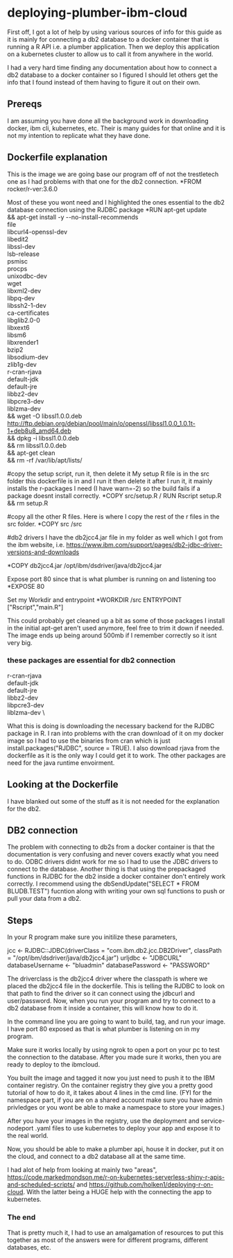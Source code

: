 # deploying-plumber-ibm-cloud

First off, I got a lot of help by using various sources of info for this guide as it is mainly for connecting a db2 database to a docker container that is running a R API i.e. a plumber application. Then we deploy this application on a kubernetes cluster to allow us to call it from anywhere in the world.

I had a very hard time finding any documentation about how to connect a db2 database to a docker container so I figured I should let others get the info that I found instead of them having to figure it out on their own. 

## Prereqs
I am assuming you have done all the background work in downloading docker, ibm cli, kubernetes, etc. Their is many guides for that online and it is not my intention to replicate what they have done.

## Dockerfile explanation
This is the image we are going base our program off of not the trestletech one as I had problems with that one for the db2 connection.
*FROM rocker/r-ver:3.6.0

Most of these you wont need and I highlighted the ones essential to the db2 database connection using the RJDBC package
*RUN apt-get update \
  && apt-get install -y --no-install-recommends \
    file \
    libcurl4-openssl-dev \
    libedit2 \
    libssl-dev \
    lsb-release \
    psmisc \
    procps \
    unixodbc-dev \
    wget \
    libxml2-dev \
    libpq-dev \
    libssh2-1-dev \
    ca-certificates \
    libglib2.0-0 \
	libxext6 \
	libsm6  \
	libxrender1 \
	bzip2 \
	libsodium-dev \
    zlib1g-dev \
    r-cran-rjava \
    default-jdk \
    default-jre \
    libbz2-dev \
    libpcre3-dev \
    liblzma-dev \
    && wget -O libssl1.0.0.deb http://ftp.debian.org/debian/pool/main/o/openssl/libssl1.0.0_1.0.1t-1+deb8u8_amd64.deb \
    && dpkg -i libssl1.0.0.deb \
    && rm libssl1.0.0.deb \
    && apt-get clean \
    && rm -rf /var/lib/apt/lists/ 
    
#copy the setup script, run it, then delete it
My setup R file is in the src folder this dockerfile is in and I run it then delete it after I run it, it mainly installs the r-packages I need (I have warn=-2) so the build fails if a package doesnt install correctly.
*COPY src/setup.R /
RUN Rscript setup.R && rm setup.R


#copy all the other R files.
Here is where I copy the rest of the r files in the src folder.
*COPY src /src

#db2 drivers
I have the db2jcc4.jar file in my folder as well which I got from the ibm website, i.e. https://www.ibm.com/support/pages/db2-jdbc-driver-versions-and-downloads

*COPY db2jcc4.jar /opt/ibm/dsdriver/java/db2jcc4.jar

Expose port 80 since that is what plumber is running on and listening too
*EXPOSE 80

Set my Workdir and entrypoint
*WORKDIR /src
ENTRYPOINT ["Rscript","main.R"]

This could probably get cleaned up a bit as some of those packages I install in the initial apt-get aren't used anymore, feel free to trim it down if needed. The image ends up being around 500mb if I remember correctly so it isnt very big.

### these packages are essential for db2 connection
r-cran-rjava \
default-jdk \
default-jre \
libbz2-dev \
libpcre3-dev \
liblzma-dev \

What this is doing is downloading the necessary backend for the RJDBC package in R. I ran into problems with the cran download of it on my docker image so I had to use the binaries from cran which is just install.packages("RJDBC", source = TRUE). I also download rjava from the dockerfile as it is the only way I could get it to work. The other packages are need for the java runtime envoirment.

## Looking at the Dockerfile

I have blanked out some of the stuff as it is not needed for the explanation for the db2.

## DB2 connection
The problem with connecting to db2s from a docker container is that the documentation is very confusing and never covers exactly what you need to do. ODBC drivers didnt work for me so I had to use the JDBC drivers to connect to the database. Another thing is that using the prepackaged functions in RJDBC for the db2 inside a docker container don't entirely work correctly. I recommend using the dbSendUpdate("SELECT * FROM BLUDB.TEST") fucntion along with writing your own sql functions to push or pull your data from a db2.

## Steps
In your R program make sure you initilize these parameters,

jcc <- RJDBC::JDBC(driverClass = "com.ibm.db2.jcc.DB2Driver", classPath = "/opt/ibm/dsdriver/java/db2jcc4.jar")
urljdbc <- "JDBCURL"
databaseUsername <- "bluadmin"
databasePassword <- "PASSWORD"

The driverclass is the db2jcc4 driver where the classpath is where we placed the db2jcc4 file in the dockerfile. This is telling the RJDBC to look on that path to find the driver so it can connect using the jdbcurl and user/password. Now, when you run your program and try to connect to a db2 database from it inside a container, this will know how to do it.

In the command line you are going to want to build, tag, and run your image. I have port 80 exposed as that is what plumber is listening on in my program. 

Make sure it works locally by using ngrok to open a port on your pc to test the connection to the database. After you made sure it works, then you are ready to deploy to the ibmcloud.

You built the image and tagged it now you just need to push it to the IBM container registry. On the container registry they give you a pretty good tutorial of how to do it, it takes about 4 lines in the cmd line. (FYI for the namespace part, if you are on a shared account make sure you have admin privledges or you wont be able to make a namespace to store your images.)

After you have your images in the registry, use the deployment and service-nodeport .yaml files to use kubernetes to deploy your app and expose it to the real world.

Now, you should be able to make a plumber api, house it in docker, put it on the cloud, and connect to a db2 database all at the same time.

I had alot of help from looking at mainly two "areas", https://code.markedmondson.me/r-on-kubernetes-serverless-shiny-r-apis-and-scheduled-scripts/ and https://github.com/holken1/deploying-r-on-cloud. With the latter being a HUGE help with the connecting the app to kubernetes. 

### The end

That is pretty much it, I had to use an amalgamation of resources to put this together as most of the answers were for different programs, different databases, etc.



